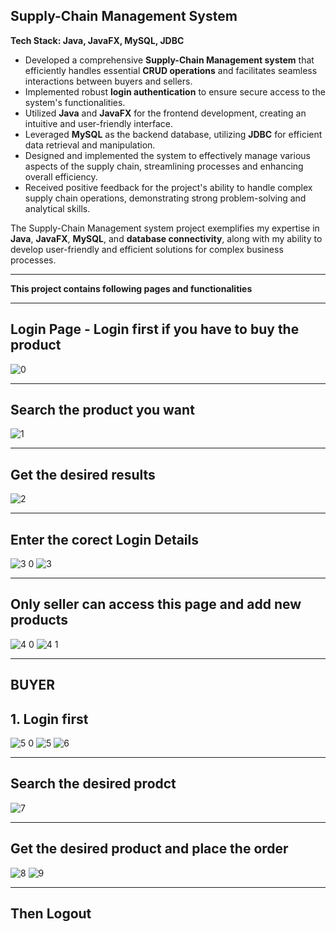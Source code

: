## Supply-Chain Management System

**Tech Stack: Java, JavaFX, MySQL, JDBC**

- Developed a comprehensive **Supply-Chain Management system** that efficiently handles essential **CRUD operations** and facilitates seamless interactions between buyers and sellers.
- Implemented robust **login authentication** to ensure secure access to the system's functionalities.
- Utilized **Java** and **JavaFX** for the frontend development, creating an intuitive and user-friendly interface.
- Leveraged **MySQL** as the backend database, utilizing **JDBC** for efficient data retrieval and manipulation.
- Designed and implemented the system to effectively manage various aspects of the supply chain, streamlining processes and enhancing overall efficiency.
- Received positive feedback for the project's ability to handle complex supply chain operations, demonstrating strong problem-solving and analytical skills.

The Supply-Chain Management system project exemplifies my expertise in **Java**, **JavaFX**, **MySQL**, and **database connectivity**, along with my ability to develop user-friendly and efficient solutions for complex business processes.
___
**This project contains following pages and functionalities**
___
## Login Page - Login first if you have to buy the product
![0](https://user-images.githubusercontent.com/78288577/203984211-6a12e9f3-a1ee-4bdb-aef9-cfa14aee2ef5.png)
___
## Search the product you want
![1](https://user-images.githubusercontent.com/78288577/203984528-933490d9-8b98-41a6-bb3d-a4373f65893e.png)
___
## Get the desired results
![2](https://user-images.githubusercontent.com/78288577/203984615-8efbeaec-1b7e-4274-a7b7-051f988a6138.png)
___
## Enter the corect Login Details
![3 0](https://user-images.githubusercontent.com/78288577/203984818-006eab23-debf-42db-866d-85ff7a7da2bb.png)
![3](https://user-images.githubusercontent.com/78288577/203984670-3f8723ba-ffbc-4ae1-8965-782ab84239bd.png)
___
## Only seller can access this page and add new products 
![4 0](https://user-images.githubusercontent.com/78288577/203984900-d2ccd930-731c-423f-9b64-a2191ad59228.png)
![4 1](https://user-images.githubusercontent.com/78288577/203985005-7e9d00e9-1d69-4ac6-8557-cb418e3235ef.png)
___
## BUYER 
## 1. Login first
![5 0](https://user-images.githubusercontent.com/78288577/203985972-0884621c-f056-4a9e-8f6d-0ecd422efdfc.png)
![5](https://user-images.githubusercontent.com/78288577/203985981-f91a6ddc-09fb-4453-85f7-f992ddf498bf.png)
![6](https://user-images.githubusercontent.com/78288577/203985989-66942475-b996-4307-8dbe-01f599e36362.png)
___
## Search the desired prodct
![7](https://user-images.githubusercontent.com/78288577/203985994-6818477b-4d3f-4a31-b3b0-9f46fe387064.png)
___
## Get the desired product and place the order
![8](https://user-images.githubusercontent.com/78288577/203986348-b17cf934-49c4-4a6d-b833-873321ba6156.png)
![9](https://user-images.githubusercontent.com/78288577/203986524-818ebdf0-d8da-4acc-8425-29884768d15b.png)
___
## Then Logout

